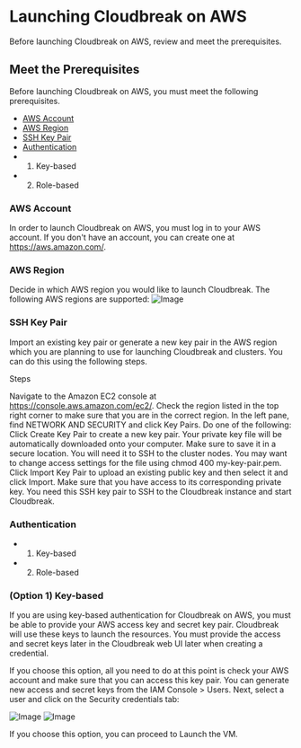 # Launching Cloudbreak on AWS
Before launching Cloudbreak on AWS, review and meet the prerequisites.

## Meet the Prerequisites
Before launching Cloudbreak on AWS, you must meet the following prerequisites.

 - [AWS Account](#aws-account)
 - [AWS Region](#aws-region)
 - [SSH Key Pair](#ssh-key-pair)
 - [Authentication](#authentication)
  - 1. Key-based
  - 2. Role-based
  
 ### AWS Account
 In order to launch Cloudbreak on AWS, you must log in to your AWS account. If you don't have an account, you can create one at https://aws.amazon.com/.
 ### AWS Region
 Decide in which AWS region you would like to launch Cloudbreak. The following AWS regions are supported:
![Image](https://github.com/purn1mak/HadoopSummitCloudbreak/blob/master/Regions.png)
 ### SSH Key Pair
 Import an existing key pair or generate a new key pair in the AWS region which you are planning to use for launching Cloudbreak and clusters. You can do this using the following steps.

Steps

Navigate to the Amazon EC2 console at https://console.aws.amazon.com/ec2/.
Check the region listed in the top right corner to make sure that you are in the correct region.
In the left pane, find NETWORK AND SECURITY and click Key Pairs.
Do one of the following:
Click Create Key Pair to create a new key pair. Your private key file will be automatically downloaded onto your computer. Make sure to save it in a secure location. You will need it to SSH to the cluster nodes. You may want to change access settings for the file using chmod 400 my-key-pair.pem.
Click Import Key Pair to upload an existing public key and then select it and click Import. Make sure that you have access to its corresponding private key.
You need this SSH key pair to SSH to the Cloudbreak instance and start Cloudbreak.

 ### Authentication
  - 1. Key-based
  - 2. Role-based
  
### (Option 1) Key-based
If you are using key-based authentication for Cloudbreak on AWS, you must be able to provide your AWS access key and secret key pair. Cloudbreak will use these keys to launch the resources. You must provide the access and secret keys later in the Cloudbreak web UI later when creating a credential.

If you choose this option, all you need to do at this point is check your AWS account and make sure that you can access this key pair. You can generate new access and secret keys from the IAM Console > Users. Next, select a user and click on the Security credentials tab:

![Image](https://github.com/purn1mak/HadoopSummitCloudbreak/blob/master/AWS_Users.png)
![Image](https://github.com/purn1mak/HadoopSummitCloudbreak/blob/master/CreateAccessKey.png)
  
If you choose this option, you can proceed to Launch the VM.  
